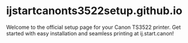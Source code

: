 # ijstartcanonts3522setup.github.io
Welcome to the official setup page for your Canon TS3522 printer. Get started with easy installation and seamless printing at ij.start.canon!
